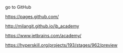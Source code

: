 go to GitHub

https://pages.github.com/


http://milangit.github.io/jb_academy


https://www.jetbrains.com/academy/


https://hyperskill.org/projects/193/stages/962/preview